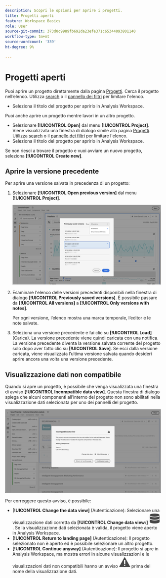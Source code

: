 ```yaml
---
description: Scopri le opzioni per aprire i progetti.
title: Progetti aperti
feature: Workspace Basics
role: User
source-git-commit: 373d0c9989fb692da23efe371c65344093801140
workflow-type: tm+mt
source-wordcount: '339'
ht-degree: 9%

---
```


# Progetti aperti

Puoi aprire un progetto direttamente dalla pagina [Progetti](/help/analysis-workspace/build-workspace-project/freeform-overview.md). Cerca il progetto nell’elenco. Utilizza [search](/help/analysis-workspace/build-workspace-project/freeform-overview.md#search) o il [pannello dei filtri](/help/analysis-workspace/build-workspace-project/freeform-overview.md#filter-panel) per limitare l&#39;elenco.

* Seleziona il titolo del progetto per aprirlo in Analysis Workspace.

Puoi anche aprire un progetto mentre lavori in un altro progetto.

* Selezionare **[!UICONTROL Open]** dal menu **[!UICONTROL Project]**. Viene visualizzata una finestra di dialogo simile alla pagina [Progetti](/help/analysis-workspace/build-workspace-project/freeform-overview.md).  Utilizza [search](/help/analysis-workspace/build-workspace-project/freeform-overview.md#search) o il [pannello dei filtri](/help/analysis-workspace/build-workspace-project/freeform-overview.md#filter-panel) per limitare l&#39;elenco.
* Seleziona il titolo del progetto per aprirlo in Analysis Workspace.

Se non riesci a trovare il progetto e vuoi avviare un nuovo progetto, seleziona **[!UICONTROL Create new]**.

## Aprire la versione precedente

Per aprire una versione salvata in precedenza di un progetto:

1. Selezionare **[!UICONTROL Open previous version]** dal menu **[!UICONTROL Project]**.

   ![L&#39;elenco delle versioni del progetto salvate in precedenza e le opzioni per mostrare tutte le versioni o solo le versioni con note.](assets/open-previously-saved.png)

1. Esaminare l&#39;elenco delle versioni precedenti disponibili nella finestra di dialogo **[!UICONTROL Previously saved versions]**. È possibile passare da **[!UICONTROL All versions]** a **[!UICONTROL Only versions with notes]**.

   Per ogni versione, l’elenco mostra una marca temporale, l’editor e le note salvate.


1. Seleziona una versione precedente e fai clic su **[!UICONTROL Load]** (Carica).
La versione precedente viene quindi caricata con una notifica. La versione precedente diventa la versione salvata corrente del progetto solo dopo aver fatto clic su **[!UICONTROL Save]**. Se esci dalla versione caricata, viene visualizzata l’ultima versione salvata quando desideri aprire ancora una volta una versione precedente.


## Visualizzazione dati non compatibile

Quando si apre un progetto, è possibile che venga visualizzata una finestra di avviso **[!UICONTROL Incompatible data view]**. Questa finestra di dialogo spiega che alcuni componenti all’interno del progetto non sono abilitati nella visualizzazione dati selezionata per uno dei pannelli del progetto.

![Incompatibile](assets/incompatible-data-view.png)

Per correggere questo avviso, è possibile:

* **[!UICONTROL Change the data view]** (Autenticazione): Selezionare una visualizzazione dati corretta da **[!UICONTROL Change data view:]** ![Dati](/help/assets/icons/Data.svg). Se la visualizzazione dati selezionata è valida, il progetto viene aperto in Analysis Workspace.
* **[!UICONTROL Return to landing page]** (Autenticazione): Il progetto selezionato non è aperto ed è possibile selezionare un altro progetto.
* **[!UICONTROL Continue anyway]** (Autenticazione): Il progetto si apre in Analysis Workspace, ma mostra errori in alcune visualizzazioni e le visualizzazioni dati non compatibili hanno un avviso ![Avviso](/help/assets/icons/Alert.svg) prima del nome della visualizzazione dati.
